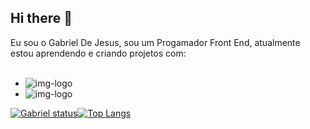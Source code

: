 ## Hi there 👋

Eu sou o Gabriel De Jesus, sou um Progamador Front End, atualmente estou aprendendo e criando projetos com:
<br>
<br>
 - <img src="https://img.shields.io/badge/HTML5-E34F26?style=for-the-badge&logo=html5&logoColor=white" alt="img-logo" />
 - <img src="https://img.shields.io/badge/CSS3-1572B6?style=for-the-badge&logo=css3&logoColor=white" alt="img-logo" />


 
 [![Gabriel status](https://github-readme-stats.vercel.app/api?username=gabrieljesus18)](https://github.com/anuraghazra/github-readme-stats)[![Top Langs](https://github-readme-stats.vercel.app/api/top-langs/?username=gabrieljesus18)](https://github.com/anuraghazra/github-readme-stats)
